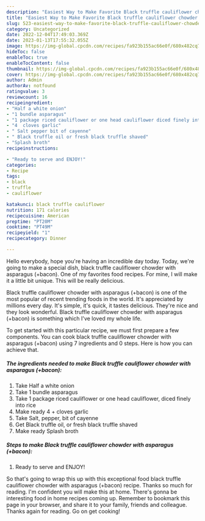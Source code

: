 ```yaml
---
description: "Easiest Way to Make Favorite Black truffle cauliflower chowder with asparagus (+bacon)"
title: "Easiest Way to Make Favorite Black truffle cauliflower chowder with asparagus (+bacon)"
slug: 523-easiest-way-to-make-favorite-black-truffle-cauliflower-chowder-with-asparagus-bacon
category: Uncategorized
date: 2022-12-04T17:49:03.369Z
date: 2023-01-13T17:55:32.055Z
image: https://img-global.cpcdn.com/recipes/fa923b155ac66e0f/680x482cq70/black-truffle-cauliflower-chowder-with-asparagus-bacon-recipe-main-photo.jpg
hideToc: false
enableToc: true
enableTocContent: false
thumbnail: https://img-global.cpcdn.com/recipes/fa923b155ac66e0f/680x482cq70/black-truffle-cauliflower-chowder-with-asparagus-bacon-recipe-main-photo.jpg
cover: https://img-global.cpcdn.com/recipes/fa923b155ac66e0f/680x482cq70/black-truffle-cauliflower-chowder-with-asparagus-bacon-recipe-main-photo.jpg
author: Admin
authorAv: notfound
ratingvalue: 3
reviewcount: 16
recipeingredient:
- "Half a white onion"
- "1 bundle asparagus"
- "1 package riced cauliflower or one head cauliflower diced finely into rice"
- "4  cloves garlic"
- " Salt pepper bit of cayenne"
- " Black truffle oil or fresh black truffle shaved"
- "Splash broth"
recipeinstructions:

- "Ready to serve and ENJOY!"
categories:
- Recipe
tags:
- black
- truffle
- cauliflower

katakunci: black truffle cauliflower 
nutrition: 171 calories
recipecuisine: American
preptime: "PT20M"
cooktime: "PT49M"
recipeyield: "1"
recipecategory: Dinner

---
```



Hello everybody, hope you're having an incredible day today. Today, we're going to make a special dish, black truffle cauliflower chowder with asparagus (+bacon). One of my favorites food recipes. For mine, I will make it a little bit unique. This will be really delicious.

Black truffle cauliflower chowder with asparagus (+bacon) is one of the most popular of recent trending foods in the world. It's appreciated by millions every day. It's simple, it's quick, it tastes delicious. They're nice and they look wonderful. Black truffle cauliflower chowder with asparagus (+bacon) is something which I've loved my whole life.




To get started with this particular recipe, we must first prepare a few components. You can cook black truffle cauliflower chowder with asparagus (+bacon) using 7 ingredients and 0 steps. Here is how you can achieve that.

<!--inarticleads1-->

##### The ingredients needed to make Black truffle cauliflower chowder with asparagus (+bacon):

1. Take Half a white onion
1. Take 1 bundle asparagus
1. Take 1 package riced cauliflower or one head cauliflower, diced finely into rice
1. Make ready 4 + cloves garlic
1. Take  Salt, pepper, bit of cayenne
1. Get  Black truffle oil, or fresh black truffle shaved
1. Make ready Splash broth




<!--inarticleads2-->

##### Steps to make Black truffle cauliflower chowder with asparagus (+bacon):


1. Ready to serve and ENJOY!



So that's going to wrap this up with this exceptional food black truffle cauliflower chowder with asparagus (+bacon) recipe. Thanks so much for reading. I'm confident you will make this at home. There's gonna be interesting food in home recipes coming up. Remember to bookmark this page in your browser, and share it to your family, friends and colleague. Thanks again for reading. Go on get cooking!
